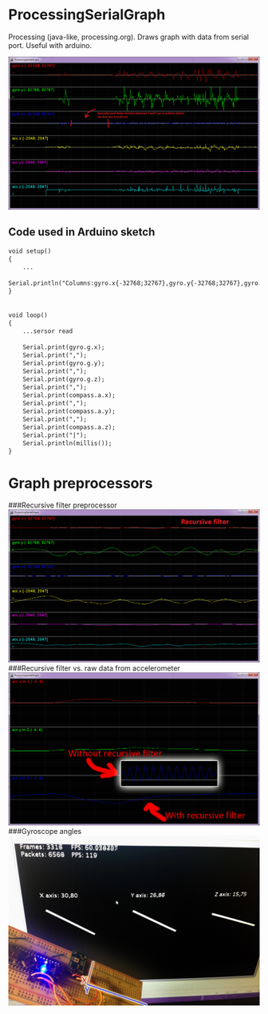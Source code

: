 ProcessingSerialGraph
=====================

Processing (java-like, processing.org). Draws graph with data from serial port. Useful with arduino.

![Draws graph with data from serial port](/screenshots/specialDelayInArduinoSketch.png)

Code used in Arduino sketch
-------------

    void setup()
    {
        ...
        Serial.println("Columns:gyro.x{-32768;32767},gyro.y{-32768;32767},gyro.z{-32768;32767},acc.x{-2048;2047},acc.y{-2048;2047},acc.z{-2048;2047}");
    }

    
    void loop()
    {
        ...sersor read
    
        Serial.print(gyro.g.x);
        Serial.print(",");
        Serial.print(gyro.g.y);
        Serial.print(",");
        Serial.print(gyro.g.z);
        Serial.print(",");
        Serial.print(compass.a.x);
        Serial.print(",");
        Serial.print(compass.a.y);
        Serial.print(",");
        Serial.print(compass.a.z);
        Serial.print("|");
        Serial.println(millis());
    }

Graph preprocessors
=====================
###Recursive filter preprocessor
![Recursive filter preprocessor](/screenshots/Preprocessor-RecursiveFilter.png)
###Recursive filter vs. raw data from accelerometer
![Recursive filter preprocessor](/screenshots/Recursive.vs.WithoutFilter.png)
###Gyroscope angles
![Gyroscope angles data processing](/screenshots/GyroDrift.jpg)